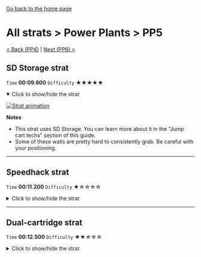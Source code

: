 [Go back to the home page](https://github.com/Doublevil/scbspeedrun)

# All strats > Power Plants > PP5

[< Back (PP4)](https://github.com/Doublevil/scbspeedrun/blob/main/levels/all_lvl/pp/PP4.md) | [Next (PP6) >](https://github.com/Doublevil/scbspeedrun/blob/main/levels/all_lvl/pp/PP6.md)

## SD Storage strat

`Time` **00:09.600** `Difficulty` ★★★★★
<details open>
  <summary>Click to show/hide the strat</summary>

  [![Strat animation](https://github.com/Doublevil/scbspeedrun/blob/main/media/levels/pp/PP5_SDStorage.webp)](https://github.com/Doublevil/scbspeedrun/blob/main/media/levels/pp/PP5_SDStorage.mp4?raw=true)

  **Notes**
  - This strat uses SD Storage. You can learn more about it in the "Jump cart techs" section of this guide.
  - Some of these walls are pretty hard to consistently grab. Be careful with your positioning.
</details>

---
## Speedhack strat

`Time` **00:11.200** `Difficulty` ★☆☆☆☆
<details>
  <summary>Click to show/hide the strat</summary>

  [![Strat animation](https://github.com/Doublevil/scbspeedrun/blob/main/media/levels/pp/PP5_S_Strat.webp)](https://github.com/Doublevil/scbspeedrun/blob/main/media/levels/pp/PP5_S_Strat.mp4?raw=true)
</details>

---
## Dual-cartridge strat

`Time` **00:12.500** `Difficulty` ★★☆☆☆
<details>
  <summary>Click to show/hide the strat</summary>

  [![Strat animation](https://github.com/Doublevil/scbspeedrun/blob/main/media/levels/pp/PP5_DualStrat.webp)](https://github.com/Doublevil/scbspeedrun/blob/main/media/levels/pp/PP5_DualStrat.mp4?raw=true)
</details>
